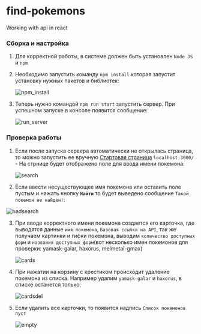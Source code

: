 # find-pokemons
Working with api in react

### Сборка и настройка

 1. Для корректной работы, в системе должен быть установлен `Node JS` и `npm`

 2. Необходимо запустить команду `npm install` которая запустит установку нужных пакетов и библиотек:

    ![npm_install](img/1.png)

 3. Теперь нужно командой `npm run start` запустить сервер. При успешном запуске в консоле появится сообщение:

    ![run_server](img/2.png)


### Проверка работы

 1. Если после запуска сервера автоматически не открылась страница, то можно запустить ее вручную [Стартовая страница](http://localhost:3000/)  `localhost:3000/` - На стрнице будет отображено поле для ввода имени покемона:

    ![search](img/3.png)

 2. Если ввести несуществующее имя покемона или оставить поле пустым и нажать кнопку **`Найти`** то будет выведено сообщение `Такой покемон не найден!`:

   ![badsearch](img/4.png)

 3. При вводе корректного имени покемона создается его карточка, где выводятся данные `имя покемона`, `Базовая ссылка на API`, так же получаем картинки и гифки покемона, выводим `количество доступных форм` и `названия доступных форм`(вот несколько имен покемонов для проверки: yamask-galar, haxorus, melmetal-gmax)

    ![cards](img/5.png)

4. При нажатии на корзину с крестиком происходит удаление покемона из списка. Например удалим `yamask-galar` и `haxorus`, в списке останется только:

    ![cardsdel](img/6.png)

5. Если удалить все карточки, то появится надпись `Список покемонов пуст`

   ![empty](img/7.png)
